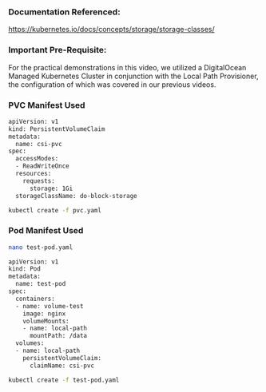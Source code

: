 ### Documentation Referenced:

https://kubernetes.io/docs/concepts/storage/storage-classes/

### Important Pre-Requisite:

For the practical demonstrations in this video, we utilized a DigitalOcean Managed Kubernetes Cluster in conjunction with the Local Path Provisioner, the configuration of which was covered in our previous videos.

### PVC Manifest Used
```sh
apiVersion: v1
kind: PersistentVolumeClaim
metadata:
  name: csi-pvc
spec:
  accessModes:
  - ReadWriteOnce
  resources:
    requests:
      storage: 1Gi
  storageClassName: do-block-storage
```
```sh
kubectl create -f pvc.yaml
```
### Pod Manifest Used

```sh
nano test-pod.yaml
```
```sh
apiVersion: v1
kind: Pod
metadata:
  name: test-pod
spec:
  containers:
  - name: volume-test
    image: nginx
    volumeMounts:
    - name: local-path
      mountPath: /data
  volumes:
  - name: local-path
    persistentVolumeClaim:
      claimName: csi-pvc
```

```sh
kubectl create -f test-pod.yaml
```